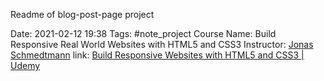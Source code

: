 Readme of blog-post-page project

Date: 2021-02-12 19:38
Tags: #note_project
Course Name: Build Responsive Real World Websites with HTML5 and CSS3
Instructor: [Jonas Schmedtmann](https://www.udemy.com/user/jonasschmedtmann/)
link: [Build Responsive Websites with HTML5 and CSS3 | Udemy](https://www.udemy.com/course/design-and-develop-a-killer-website-with-html5-and-css3/)
